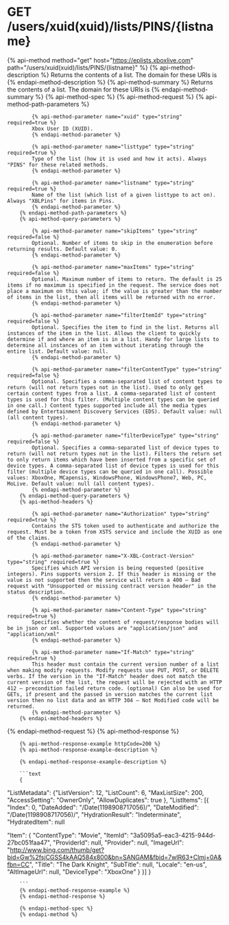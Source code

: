 # GET /users/xuid(xuid)/lists/PINS/{listname}

{% api-method method="get" host="https://eplists.xboxlive.com" path="/users/xuid(xuid)/lists/PINS/{listname}" %}
        {% api-method-description %}
        Returns the contents of a list. The domain for these URIs is 
        {% endapi-method-description %}
        {% api-method-summary %}
        Returns the contents of a list. The domain for these URIs is 
        {% endapi-method-summary %}
        {% api-method-spec %}
        {% api-method-request %}
        {% api-method-path-parameters %}
        
            {% api-method-parameter name="xuid" type="string" required=true %}
            Xbox User ID (XUID).
            {% endapi-method-parameter %}

            {% api-method-parameter name="listtype" type="string" required=true %}
            Type of the list (how it is used and how it acts). Always "PINS" for these related methods.
            {% endapi-method-parameter %}

            {% api-method-parameter name="listname" type="string" required=true %}
            Name of the list (which list of a given listtype to act on). Always "XBLPins" for items in Pins.
            {% endapi-method-parameter %}
        {% endapi-method-path-parameters %}
        {% api-method-query-parameters %}
        
            {% api-method-parameter name="skipItems" type="string" required=false %}
            Optional. Number of items to skip in the enumeration before returning results. Default value: 0.
            {% endapi-method-parameter %}

            {% api-method-parameter name="maxItems" type="string" required=false %}
            Optional. Maximum number of items to return. The default is 25 items if no maximum is specified in the request. The service does not place a maximum on this value; if the value is greater than the number of items in the list, then all items will be returned with no error.
            {% endapi-method-parameter %}

            {% api-method-parameter name="filterItemId" type="string" required=false %}
            Optional. Specifies the item to find in the list. Returns all instances of the item in the list. Allows the client to quickly determine if and where an item is in a list. Handy for large lists to determine all instances of an item without iterating through the entire list. Default value: null.
            {% endapi-method-parameter %}

            {% api-method-parameter name="filterContentType" type="string" required=false %}
            Optional. Specifies a comma-separated list of content types to return (will not return types not in the list). Used to only get certain content types from a list. A comma-separated list of content types is used for this filter. (Multiple content types can be queried in one call.) Content types supported include all the media types defined by Entertainment Discovery Services (EDS). Default value: null (all content types).
            {% endapi-method-parameter %}

            {% api-method-parameter name="filterDeviceType" type="string" required=false %}
            Optional. Specifies a comma-separated list of device types to return (will not return types not in the list). Filters the return set to only return items which have been inserted from a specific set of device types. A comma-separated list of device types is used for this filter (multiple device types can be queried in one call). Possible values: XboxOne, MCapensis, WindowsPhone, WindowsPhone7, Web, PC, MoLive. Default value: null (all content types).
            {% endapi-method-parameter %}
        {% endapi-method-query-parameters %}
        {% api-method-headers %}
        
            {% api-method-parameter name="Authorization" type="string" required=true %}
            Contains the STS token used to authenticate and authorize the request. Must be a token from XSTS service and include the XUID as one of the claims.
            {% endapi-method-parameter %}

            {% api-method-parameter name="X-XBL-Contract-Version" type="string" required=true %}
            Specifies which API version is being requested (positive integers). Pins supports version 2. If this header is missing or the value is not supported then the service will return a 400 – Bad request with "Unsupported or missing contract version header" in the status description.
            {% endapi-method-parameter %}

            {% api-method-parameter name="Content-Type" type="string" required=true %}
            Specifies whether the content of request/response bodies will be in json or xml. Supported values are "application/json" and "application/xml"
            {% endapi-method-parameter %}

            {% api-method-parameter name="If-Match" type="string" required=true %}
            This header must contain the current version number of a list when making modify requests. Modify requests use PUT, POST, or DELETE verbs. If the version in the "If-Match" header does not match the current version of the list, the request will be rejected with an HTTP 412 – precondition failed return code. (optional) Can also be used for GETs, if present and the passed in version matches the current list version then no list data and an HTTP 304 – Not Modified code will be returned.
            {% endapi-method-parameter %}
        {% endapi-method-headers %}
{% endapi-method-request %}
        {% api-method-response %}
        
        {% api-method-response-example httpCode=200 %}
        {% api-method-response-example-description %}
        
        {% endapi-method-response-example-description %}
        
        ```text
        { 
"ListMetadata":
  {"ListVersion": 12,
   "ListCount": 6,
   "MaxListSize": 200,
   "AccessSetting": "OwnerOnly",
   "AllowDuplicates": true
  },
"ListItems":
  [{ 
   "Index": 0,
   "DateAdded": "\/Date(1198908717056)/",
   "DateModified": "\/Date(1198908717056)/",
   "HydrationResult": "Indeterminate",
   "HydratedItem": null

   "Item":
   {
     "ContentType": "Movie",
     "ItemId": "3a5095a5-eac3-4215-944d-27bc051faa47",
     "ProviderId": null,
     "Provider": null,
     "ImageUrl": "http://www.bing.com/thumb/get?bid=Gw%2fsjCGSS4kAAQ584x800&bn=SANGAM&fbid=7wIR63+Clmj+0A&fbn=CC",
     "Title": "The Dark Knight",
     "SubTitle": null,
     "Locale": "en-us",
     "AltImageUrl": null,
     "DeviceType": "XboxOne"
    }
  }]
}
         

        ```
        {% endapi-method-response-example %}
        {% endapi-method-response %}
        
        {% endapi-method-spec %}
        {% endapi-method %}